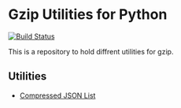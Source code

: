 # Gzip Utilities for Python

[![Build Status](https://dev.azure.com/eossu/public/_apis/build/status/Eossu.gzip-utils?branchName=master)](https://dev.azure.com/eossu/public/_build/latest?definitionId=2&branchName=master)

This is a repository to hold diffrent utilities for gzip.

## Utilities

- [Compressed JSON List](docs/utils/compressed_json_list.md)
